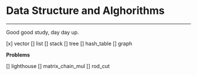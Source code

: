# Data Structure and Alghorithms

- - -

Good good study, day day up.

[x] vector
[] list
[] stack
[] tree
[] hash_table
[] graph

**Problems**

[] lighthouse
[] matrix_chain_mul
[] rod_cut